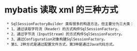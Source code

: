 # mybatis  读取 xml 的三种方式 
     * SqlSessionFactoryBuilder 类有很多的构造方法，但主要分为三大类：
     * 1、通过读取字符流（Reader）的方式构件SqlSessionFactory。
     * 2、通过字节流（InputStream）的方式构件SqlSessionFacotry。
     * 3、通过Configuration对象构建SqlSessionFactory。
     * 第1、2种方式是通过配置文件方式，第3种是通过Java代码方式。